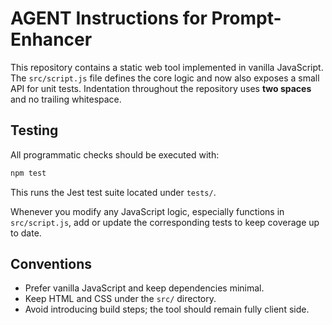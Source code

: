 # AGENT Instructions for Prompt-Enhancer

This repository contains a static web tool implemented in vanilla JavaScript. The
`src/script.js` file defines the core logic and now also exposes a small API for
unit tests. Indentation throughout the repository uses **two spaces** and no
trailing whitespace.

## Testing

All programmatic checks should be executed with:

```bash
npm test
```

This runs the Jest test suite located under `tests/`.

Whenever you modify any JavaScript logic, especially functions in
`src/script.js`, add or update the corresponding tests to keep coverage up to
date.

## Conventions

* Prefer vanilla JavaScript and keep dependencies minimal.
* Keep HTML and CSS under the `src/` directory.
* Avoid introducing build steps; the tool should remain fully client side.
